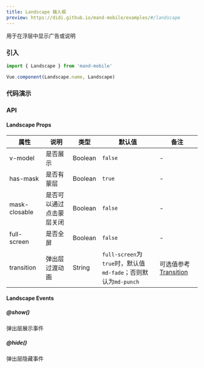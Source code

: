 ```yaml
---
title: Landscape 输入框
preview: https://didi.github.io/mand-mobile/examples/#/landscape
---
```


用于在浮层中显示广告或说明

### 引入

```javascript
import { Landscape } from 'mand-mobile'

Vue.component(Landscape.name, Landscape)
```

### 代码演示
<!-- DEMO -->

### API

#### Landscape Props
|属性 | 说明 | 类型 | 默认值| 备注 |
|----|-----|------|------|-----|
|v-model|是否展示|Boolean|`false`| - |
|has-mask|是否有蒙层|Boolean|`true`| - |
|mask-closable|是否可以通过点击蒙层关闭|Boolean|`false`| - |
|full-screen|是否全屏|Boolean|`false`| - |
|transition|弹出层过渡动画|String|`full-screen`为`true`时，默认值`md-fade`；否则默认为`md-punch`| 可选值参考[Transition](https://didi.github.io/mand-mobile/#/zh-CN/docs/components/feedback/transition?anchor=API) |

#### Landscape Events

##### @show()
弹出层展示事件

##### @hide()
弹出层隐藏事件
